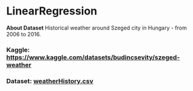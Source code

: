 # LinearRegression

**About Dataset**
Historical weather around Szeged city in Hungary - from 2006 to 2016.

### Kaggle: https://www.kaggle.com/datasets/budincsevity/szeged-weather 

### Dataset: [weatherHistory.csv](https://github.com/mrMichalR/LinearRegression/raw/main/weatherHistory.csv)


